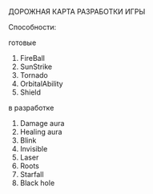 ДОРОЖНАЯ КАРТА РАЗРАБОТКИ ИГРЫ

Способности:
  
  готовые
1. FireBall
2. SunStrike
3. Tornado
4. OrbitalAbility
5. Shield
  
  в разработке
1. Damage aura
2. Healing aura
3. Blink
4. Invisible
5. Laser
6. Roots
7. Starfall
8. Black hole
